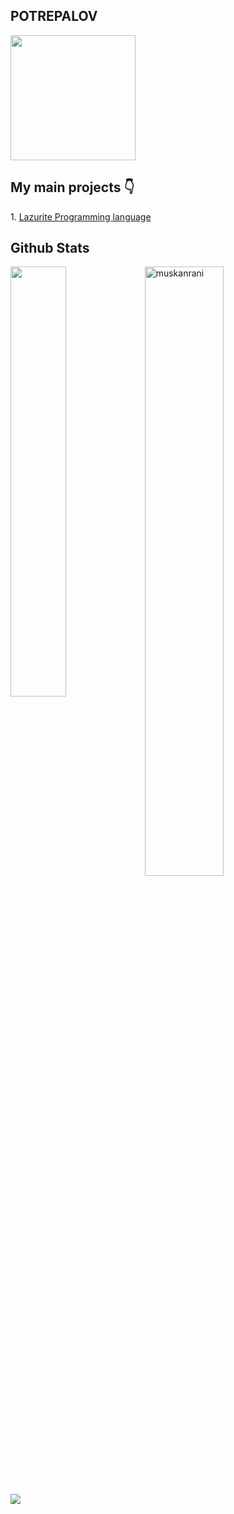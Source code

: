 <h2>POTREPALOV</h2>


<img align='center' src='https://media1.tenor.com/m/wilYo_7wGKYAAAAC/new-game-ahagon-umiko-programming.gif' width='200"'>

<h2> My main projects 👇</h2>
<p>1. <a href="https://github.com/ArtyomKingmang/Lazurite">Lazurite Programming language</a></p>


<h2> Github Stats </h2> 
<a href="https://github.com/muskanrani/github-readme-stats"><img align="left" width="42%" src="https://github-readme-stats.vercel.app/api/top-langs/?username=ArtyomKingmang&layout=compact&theme=tokyonight" /></a>
</a>


<img width="50%" src="https://github-readme-streak-stats.herokuapp.com/?user=ArtyomKingmang&theme=tokyonight" alt="muskanrani" />
<br/>

![](https://komarev.com/ghpvc/?username=ArtyomKingmang&color=brightgreen)
